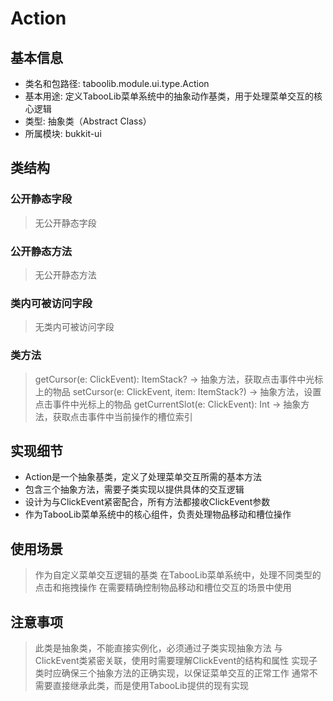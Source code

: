 # Action

## 基本信息
- 类名和包路径: taboolib.module.ui.type.Action
- 基本用途: 定义TabooLib菜单系统中的抽象动作基类，用于处理菜单交互的核心逻辑
- 类型: 抽象类（Abstract Class）
- 所属模块: bukkit-ui

## 类结构

### 公开静态字段
> 无公开静态字段

### 公开静态方法
> 无公开静态方法

### 类内可被访问字段
> 无类内可被访问字段

### 类方法
> getCursor(e: ClickEvent): ItemStack? -> 抽象方法，获取点击事件中光标上的物品
> setCursor(e: ClickEvent, item: ItemStack?) -> 抽象方法，设置点击事件中光标上的物品
> getCurrentSlot(e: ClickEvent): Int -> 抽象方法，获取点击事件中当前操作的槽位索引

## 实现细节
- Action是一个抽象基类，定义了处理菜单交互所需的基本方法
- 包含三个抽象方法，需要子类实现以提供具体的交互逻辑
- 设计为与ClickEvent紧密配合，所有方法都接收ClickEvent参数
- 作为TabooLib菜单系统中的核心组件，负责处理物品移动和槽位操作

## 使用场景
> 作为自定义菜单交互逻辑的基类
> 在TabooLib菜单系统中，处理不同类型的点击和拖拽操作
> 在需要精确控制物品移动和槽位交互的场景中使用

## 注意事项
> 此类是抽象类，不能直接实例化，必须通过子类实现抽象方法
> 与ClickEvent类紧密关联，使用时需要理解ClickEvent的结构和属性
> 实现子类时应确保三个抽象方法的正确实现，以保证菜单交互的正常工作
> 通常不需要直接继承此类，而是使用TabooLib提供的现有实现
